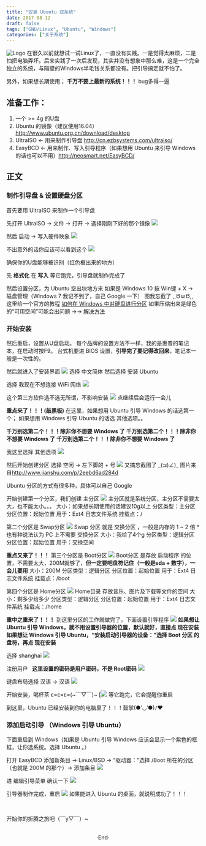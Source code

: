 ```yaml
---
title: "安装 Ubuntu 双系统"
date: 2017-08-12
draft: false
tags: ["GNU/Linux", "Ubuntu", "Windows"]
categories: ["关于系统"]
---
```

<img src="https://mogeko.github.io/images/000/logo.jpg"  alt="Logo"  style="border:0" />
在很久以前就想试一试Linux了，一直没有实践。一是觉得太麻烦，二是怕把电脑弄坏。后来实践了一次后发现，其实并没有想象中那么难，这是一个完全独立的系统，与隔壁的Windows半毛钱关系都没有。把引导搞定就不怕了。

另外，如果想长期使用；
**千万不要上最新的系统！！！**
bug多得一逼

<!--more-->

## 准备工作：

1. 一个 >= 4g 的U盘
2. Ubuntu 的镜像（建议使用16.04）<http://www.ubuntu.org.cn/download/desktop>
3. UltraISO <- 用来制作引导盘 <http://cn.ezbsystems.com/ultraiso/>
4. EasyBCD <- 用来制作、写入引导程序（如果想用 Ubuntu 来引导 Windows 的话也可以不用）<http://neosmart.net/EasyBCD/>

## 正文

### 制作引导盘 & 设置硬盘分区

首先要用 UltraISO 来制作一个引导盘

先打开 UltraISO -> 文件 -> 打开 -> 选择刚刚下好的那个镜像
<img src="https://mogeko.github.io/images/000/UltraISO_1.png">

然后 启动 -> 写入硬件映象
<img src="https://mogeko.github.io/images/000/UltraISO_2.png">

不出意外的话你应该可以看到这个
<img src="https://mogeko.github.io/images/000/UltraISO_3.png">

确保你的U盘能够被识别（红色框出来的地方）

先 **格式化** 在 **写入** 等它跑完，引导盘就制作完成了

然后设置分区，为 Ubuntu 空出块地方来
如果是 Windows 10 按 Win键 + X -> 磁盘管理（Windows 7 我记不到了，自己 Google 一下）
图我忘截了 ,,ԾㅂԾ,, 这里给一个官方的教程 [如何在 Windows 中对硬盘进行分区](https://support.microsoft.com/zh-cn/help/944248)
如果压缩出来是绿色的“可用空间”可能会出问题
->-> [解决方法](https://answers.microsoft.com/zh-hans/windows/forum/windows_7-windows_install/%E7%A3%81%E7%9B%98%E5%88%86%E5%8C%BA%E8%BD%AC/bd333d12-e04d-46f8-bcd4-91973bb56cb9?auth=1)

### 开始安装

然后重启，设置从U盘启动。
每个品牌的设置方法不一样，我的是惠普的笔记本，在启动时按F9。
台式机要进 BIOS 设置，**引导完了要记得改回来**，笔记本一般是一次性的。

然后就进入了安装界面
<img src="https://mogeko.github.io/images/000/install_1.jpg">
选择 中文简体 然后选择 安装 Ubuntu

选择 我现在不想连接 WiFi 网络
<img src="https://mogeko.github.io/images/000/install_2.jpg">

这个第三方软件选不选无所谓，不影响安装
<img src="https://mogeko.github.io/images/000/install_3.jpg">
点继续后会运行一会儿

**重点来了！！！(敲黑板)**
在这里，如果想用 Ubuntu 引导 Windows 的话选第一个；
如果想用 Windows 引导 Ubuntu 的话选 其他选项。。

**千万别选第二个！！！除非你不想要 Windows 了**
**千万别选第二个！！！除非你不想要 Windows 了**
**千万别选第二个！！！除非你不想要 Windows 了**

我这里选择 其他选项
<img src="https://mogeko.github.io/images/000/install_4.jpg">

然后开始创建分区
选择 空闲 -> 左下脚的 + 号
<img src="https://mogeko.github.io/images/000/install_5.jpg">
又搞忘截图了 \_(:з)∠)\_ 图片来自<http://www.jianshu.com/p/2eebd6ad284d>

Ubuntu 分区的方式有很多种，具体可以自己 Google

开始创建第一个分区，我们创建 主分区
<img src="https://mogeko.github.io/images/000/install_6.png">
主分区就是系统分区，主分区不需要太大，也不能太小。。。
大小：如果想长期使用的话建议10g以上
分区类型：主分区
分区位置：起始位置
用于：Ext4 日志文件系统
挂载点：/

第二个分区是 Swap分区
<img src="https://mogeko.github.io/images/000/install_7.png">
Swap 分区 就是 交换分区 ，一般是内存的 1 ~ 2 倍
*也有种说法认为 PC 上不需要 交换分区
大小：我给了4个g
分区类型：逻辑分区
分区位置：起始位置
用于：交换空间

**重点又来了！！！**
第三个分区是 Boot分区
<img src="https://mogeko.github.io/images/000/install_8.png">
Boot分区 是存放 启动程序 的位置，不需要太大，200M就够了，**但一定要吧盘符记住（一般是sda + 数字），一会儿要用**
大小：200M
分区类型：逻辑分区
分区位置：起始位置
用于：Ext4 日志文件系统
挂载点：/boot

第四个分区是 Home分区
<img src="https://mogeko.github.io/images/000/install_9.png">
Home目录 存放音乐、图片及下载等文件的空间
大小：剩多少给多少
分区类型：逻辑分区
分区位置：起始位置
用于：Ext4 日志文件系统
挂载点：/home

**重中之重来了！！！**
到这里分区的工作就做完了，下面设置引导程序
<img src="https://mogeko.github.io/images/000/install_10.jpg">
**如果想让 Ubuntu 引导 Windows，就不用设置引导器的位置，默认就好，直接点 现在安装**
**如果想让 Windows 引导 Ubuntu，“安装启动引导器的设备：”选择 Boot 分区 的盘符，再点 现在安装**

选择 shanghai
<img src="https://mogeko.github.io/images/000/install_11.jpg">

注册用户  **这里设置的密码是用户密码，不是 Root密码**
<img src="https://mogeko.github.io/images/000/install_12.jpg">

键盘布局选择 汉语 -> 汉语
<img src="https://mogeko.github.io/images/000/install_13.jpg">

开始安装，喝杯茶 ε=ε=ε=(~￣▽￣)~
[<img src="https://mogeko.github.io/images/000/install_14.jpg">
等它跑完，它会提醒你重启

到这里，Ubuntu 已经安装到你的电脑里了！！！鼓掌(●’◡’●)ﾉ♥

### 添加启动引导 （Windows 引导 Ubuntu）

下面重启到 Windows（如果是 Ubuntu 引导 Windows 应该会显示一个紫色的框框，让你选系统。选择 Ubuntu 。）

打开 EasyBCD
添加新条目 -> Linux/BSD -> “驱动器：”选择 /Boot 所在的分区（也就是 200M 的那个）-> 添加条目
<img src="https://mogeko.github.io/images/000/EasyBCD_1.png">

进 编辑引导菜单 确认一下
<img src="https://mogeko.github.io/images/000/EasyBCD_2.png">

引导器制作完成，重启
<img src="https://mogeko.github.io/images/000/start_up.jpg">
如果能进入 Ubuntu 的桌面，就说明成功了！！！

<br>

开始你的折腾之旅吧（￣y▽￣）~



<br>

<center>  ·End·  </center>